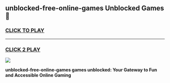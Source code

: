 
## unblocked-free-online-games Unblocked Games👋
<h3>
<a href="https://news.freeplayer.one?title=unblocked-free-online-games&ref=16F">CLICK TO PLAY</a></h3>
<hr>

<h3>
<a href="https://news.freeplayer.one?title=unblocked-free-online-games&ref=16F">CLICK 2 PLAY</a>
  
</h3>

<a href="https://news.freeplayer.one?title=unblocked-free-online-games&ref=16F/"><img src="https://clearcache.store/games.png"></a>


**unblocked-free-online-games games unblocked: Your Gateway to Fun and Accessible Online Gaming**
